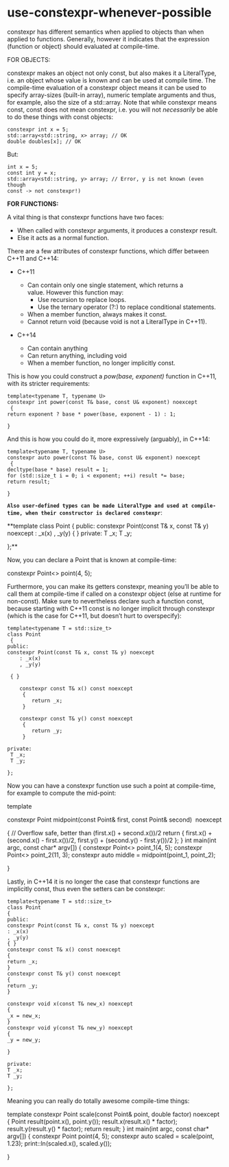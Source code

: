 # use-constexpr-whenever-possible

constexpr has different semantics when applied to objects than when
applied to functions. Generally, however it indicates that the
expression (function or object) should evaluated at compile-time.

FOR OBJECTS:

constexpr makes an object not only const, but also makes it a
LiteralType, i.e. an object whose value is known and can be used at
compile time. The compile-time evaluation of a constexpr object means it
can be used to specify array-sizes (built-in array), numeric template
arguments and thus, for example, also the size of a std::array. Note
that while constexpr means const, const does not mean constexpr, i.e.
you will not _necessarily_ be able to do these things with const
objects:

```
constexpr int x = 5;
std::array<std::string, x> array; // OK
double doubles[x]; // OK
```

But:

```
int x = 5;
const int y = x;
std::array<std::string, y> array; // Error, y is not known (even though
const -> not constexpr!)
```

**FOR FUNCTIONS:**

A vital thing is that constexpr functions have two faces:

-   When called with constexpr arguments, it produces a constexpr result.
-   Else it acts as a normal function.


There are a few attributes of constexpr functions, which differ between C++11 and C++14:

-   C++11
    -   Can contain only one single statement, which returns a value. However this function may:
        -   Use recursion to replace loops.
        -   Use the ternary operator (?:) to replace
            conditional statements.
    -   When a member function, always makes it const.
    -   Cannot return void (because void is not a LiteralType in C++11).

-   C++14
    -   Can contain anything
    -   Can return anything, including void
    -   When a member function, no longer implicitly const.

This is how you could construct a _pow(base, exponent)_ function in
C++11, with its stricter requirements:

```
template<typename T, typename U>
constexpr int power(const T& base, const U& exponent) noexcept
 {
return exponent ? base * power(base, exponent - 1) : 1;

}
```

And this is how you could do it, more expressively (arguably), in C++14:

```
template<typename T, typename U>
constexpr auto power(const T& base, const U& exponent) noexcept
 {
decltype(base * base) result = 1;
for (std::size_t i = 0; i < exponent; ++i) result *= base;
return result;

}
```

**`Also user-defined types can be made LiteralType and used at
compile-time, when their constructor is declared constexpr`**:

**template<typename T = std::size_t>
class Point
 {
public:
constexpr Point(const T& x, const T& y) noexcept
 : _x(x)
 , _y(y)
 { }
private:
 T _x;
 T _y;

};**

Now, you can declare a Point that is known at compile-time:

constexpr Point<> point(4, 5);

Furthermore, you can make its getters constexpr, meaning you’ll be able
to call them at compile-time if called on a constexpr object (else at
runtime for non-const). Make sure to nevertheless declare such a
function const, because starting with C++11 const is no longer implicit
through constexpr (which is the case for C++11, but doesn’t hurt to
overspecify):

```
template<typename T = std::size_t>
class Point
 {
public:
constexpr Point(const T& x, const T& y) noexcept
    : _x(x)
    , _y(y)

 { }

    constexpr const T& x() const noexcept
     {
        return _x;
     }

    constexpr const T& y() const noexcept
     {
        return _y;
     }

private:
 T _x;
 T _y;

}; 
```

Now you can have a constexpr function use such a point at compile-time,
for example to compute the mid-point:

template<typename T = std::size_t>

constexpr Point<T> midpoint(const Point<T>& first, const Point<T>&
second)  noexcept

{
// Overflow safe, better than (first.x() + second.x())/2
return {
 first.x() + (second.x() - first.x())/2,
 first.y() + (second.y() - first.y())/2
 };
 }
int main(int argc, const char* argv[])
 {
constexpr Point<> point_1(4, 5);
constexpr Point<> point_2(11, 3);
constexpr auto middle = midpoint(point_1, point_2);

}

Lastly, in C++14 it is no longer the case that constexpr functions are
implicitly const, thus even the setters can be constexpr:

    template<typename T = std::size_t>
    class Point
    {
    public:
    constexpr Point(const T& x, const T& y) noexcept
    : _x(x)
    , _y(y)
    { }
    constexpr const T& x() const noexcept
    {
    return _x;
    }
    constexpr const T& y() const noexcept
    {
    return _y;
    }

    constexpr void x(const T& new_x) noexcept
    {
    _x = new_x;
    }
    constexpr void y(const T& new_y) noexcept
    {
    _y = new_y;

    }

    private:
    T _x;
    T _y;

    };

Meaning you can really do totally awesome compile-time things:

template<typename T = std::size_t>
constexpr Point<T> scale(const Point<T>& point, double factor) noexcept
 {
Point<T> result(point.x(), point.y());
 result.x(result.x() * factor);
 result.y(result.y() * factor);
return result;
 }
int main(int argc, const char* argv[])
 {
constexpr Point<double> point(4, 5);
constexpr auto scaled = scale(point, 1.23);
print::ln(scaled.x(), scaled.y());

}
